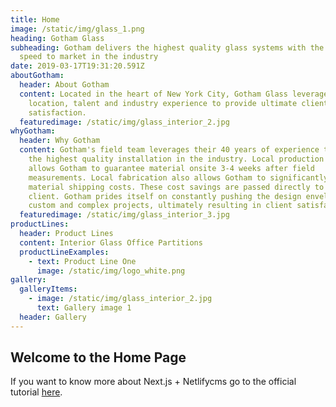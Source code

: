 ```yaml
---
title: Home
image: /static/img/glass_1.png
heading: Gotham Glass
subheading: Gotham delivers the highest quality glass systems with the fastest
  speed to market in the industry
date: 2019-03-17T19:31:20.591Z
aboutGotham:
  header: About Gotham
  content: Located in the heart of New York City, Gotham Glass leverages its
    location, talent and industry experience to provide ultimate client
    satisfaction.
  featuredimage: /static/img/glass_interior_2.jpg
whyGotham:
  header: Why Gotham
  content: Gotham's field team leverages their 40 years of experience to ensure
    the highest quality installation in the industry. Local production control
    allows Gotham to guarantee material onsite 3-4 weeks after field
    measurements. Local fabrication also allows Gotham to significantly reduce
    material shipping costs. These cost savings are passed directly to the
    client. Gotham prides itself on constantly pushing the design envelope with
    custom and complex projects, ultimately resulting in client satisfaction.
  featuredimage: /static/img/glass_interior_3.jpg
productLines:
  header: Product Lines
  content: Interior Glass Office Partitions
  productLineExamples:
    - text: Product Line One
      image: /static/img/logo_white.png
gallery:
  galleryItems:
    - image: /static/img/glass_interior_2.jpg
      text: Gallery image 1
  header: Gallery
---
```


## Welcome to the Home Page

If you want to know more about Next.js + Netlifycms go to the official tutorial [here](https://www.netlifycms.org/docs/nextjs/).
